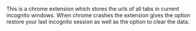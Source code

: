 This is a chrome extension which stores the urls of all tabs in current incognito windows. 
When chrome crashes the extension gives the option restore your last incognito session as well as the option to clear the data.
